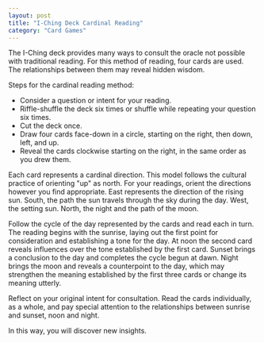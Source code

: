 ```yaml
---
layout: post
title: "I-Ching Deck Cardinal Reading"
category: "Card Games"
---
```


The I-Ching deck provides many ways to consult the oracle not possible with traditional reading. For this method of reading, four cards are used. The relationships between them may reveal hidden wisdom.

Steps for the cardinal reading method:

- Consider a question or intent for your reading.
- Riffle-shuffle the deck six times or shuffle while repeating your question six times.
- Cut the deck once.
- Draw four cards face-down in a circle, starting on the right, then down, left, and up.
- Reveal the cards clockwise starting on the right, in the same order as you drew them.

Each card represents a cardinal direction. This model follows the cultural practice of orienting "up" as north. For your readings, orient the directions however you find appropriate. East represents the direction of the rising sun. South, the path the sun travels through the sky during the day. West, the setting sun. North, the night and the path of the moon.

Follow the cycle of the day represented by the cards and read each in turn. The reading begins with the sunrise, laying out the first point for consideration and establishing a tone for the day. At noon the second card reveals influences over the tone established by the first card. Sunset brings a conclusion to the day and completes the cycle begun at dawn. Night brings the moon and reveals a counterpoint to the day, which may strengthen the meaning established by the first three cards or change its meaning utterly.

Reflect on your original intent for consultation. Read the cards individually, as a whole, and pay special attention to the relationships between sunrise and sunset, noon and night.

In this way, you will discover new insights.
